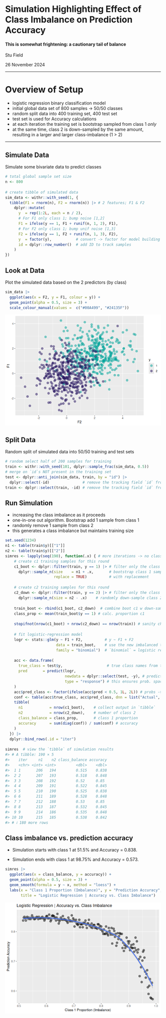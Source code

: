 # Simulation Highlighting Effect of Class Imbalance on Prediction Accuracy
#### This is somewhat frightening: a cautionary tail of balance

Stu Field

26 November 2024

------------------------------------------------------------------------

# Overview of Setup

- logistic regression binary classification model
- initial global data set of 800 samples -\> 50/50 classes
- random split data into 400 training set, 400 test set
- test set is used for Accuracy calculations
- at each iteration the training set is bootstrap sampled from class 1
  *only*
- at the same time, class 2 is down-sampled by the same amount,
  resulting in a larger and larger class-imbalance (1 \> 2)

------------------------------------------------------------------------

## Simulate Data

Simulate some bivariate data to predict classes

``` r
# total global sample set size
n <- 800

# create tibble of simulated data
sim_data <- withr::with_seed(1, {
  tibble(F1 = rnorm(n), F2 = rnorm(n)) |> # 2 features; F1 & F2
    dplyr::mutate(
      y  = rep(1:2L, each = n / 2),
      # For F1 only class 1; bump noise [1,2]
      F1 = ifelse(y == 1, F1 + runif(n, 1, 2), F1),
      # For F2 only class 1; bump unif noise [1,3]
      F2 = ifelse(y == 1, F2 + runif(n, 1, 3), F2),
      y  = factor(y),           # convert -> factor for model building
      id = dplyr::row_number()  # add ID to track samples
    )
})
```

## Look at Data

Plot the simulated data based on the 2 predictors (by class)

``` r
sim_data |>
  ggplot(aes(x = F2, y = F1, colour = y)) +
  geom_point(alpha = 0.5, size = 3) +
  scale_colour_manual(values =  c("#00A499", "#24135F"))
```

![](figures/class-imbalance-plot-scatter-1.png)

## Split Data

Random split of simulated data into 50/50 training and test sets

``` r
# random select half of 200 samples for training
train <- withr::with_seed(101, dplyr::sample_frac(sim_data, 0.5))
# merge on `id`s NOT present in the training set
test <- dplyr::anti_join(sim_data, train, by = "id") |>
  dplyr::select(-id)               # remove the tracking field `id` from test
train <- dplyr::select(train, -id) # remove the tracking field `id` from train
```

## Run Simulation

- increasing the class imbalance as it proceeds
- one-in-one out algorithm. Bootstrap add 1 sample from class 1
- randomly remove 1 sample from class 2
- this generates a class imbalance but maintains training size

``` r
set.seed(1234)
n1 <- table(train$y)[["1"]]
n2 <- table(train$y)[["2"]]
simres <- lapply(seq(190), function(.x) { # more iterations -> no class 2 left; trouble fitting
    # create c1 training samples for this round
    c1_boot <- dplyr::filter(train, y == 1) |> # filter only the class 1 samples
      dplyr::sample_n(size    = n1 + .x,       # bootstrap class 1 samples
                      replace = TRUE)          # with replacement

    # create c2 training samples for this round
    c2_down <- dplyr::filter(train, y == 2) |> # filter only the class 2 samples
      dplyr::sample_n(size = n2 - .x)    # randomly down-sample class 2; no replacement

    train_boot <- rbind(c1_boot, c2_down)  # combine boot c1 w down-sampled c2
    class_prop <- mean(train_boot$y == 1) # calc. proportion c1

    stopifnot(nrow(c1_boot) + nrow(c2_down) == nrow(train)) # sanity check; stable size
    
    # fit logistic-regression model
    logr <- stats::glm(y ~ F1 + F2,          # y ~ F1 + F2
                       data = train_boot,    # use the new imbalanced training set
                       family = "binomial")  # `binomial` = logistic regression

    acc <- data.frame(
      true_class = test$y,                    # true class names from test set
      pred       = predict(logr,
                           newdata = dplyr::select(test, -y), # predicted `probabilities`
                           type = "response") # this ensures prob. space; not log-odds
    )
    acc$pred_class <- factor(ifelse(acc$pred < 0.5, 1L, 2L)) # probs -> classes (cutoff = 0.5)
    conf <- table(acc$true_class, acc$pred_class, dnn = list("Actual", "Predicted"))
    tibble(
      n1            = nrow(c1_boot),    # collect output in `tibble`
      n2            = nrow(c2_down),    # number of class 2
      class_balance = class_prop,       # class 1 proportion
      accuracy      = sum(diag(conf)) / sum(conf) # accuracy
    )              
  }) |>
  dplyr::bind_rows(.id = "iter")

simres  # view the `tibble` of simulation results
#> # A tibble: 190 × 5
#>    iter     n1    n2 class_balance accuracy
#>    <chr> <int> <int>         <dbl>    <dbl>
#>  1 1       206   194         0.515    0.838
#>  2 2       207   193         0.518    0.848
#>  3 3       208   192         0.52     0.85 
#>  4 4       209   191         0.522    0.845
#>  5 5       210   190         0.525    0.838
#>  6 6       211   189         0.528    0.848
#>  7 7       212   188         0.53     0.85 
#>  8 8       213   187         0.532    0.845
#>  9 9       214   186         0.535    0.848
#> 10 10      215   185         0.538    0.842
#> # ℹ 180 more rows
```

## Class imbalance vs. prediction accuracy

- Simulation starts with class 1 at 51.5% and Accuracy = 0.838.

- Simulation ends with class 1 at 98.75% and Accuracy = 0.573.

``` r
simres |>
  ggplot(aes(x = class_balance, y = accuracy)) +
  geom_point(alpha = 0.5, size = 3) +
  geom_smooth(formula = y ~ x, method = "loess") +
  labs(x = "Class 1 Proportion (Imbalance)", y = "Prediction Accuracy",
       title = "Logistic Regression | Accuracy vs. Class Imbalance")
```

![](figures/class-imbalance-plot-imbalance-1.png)
